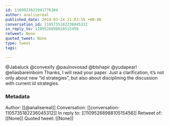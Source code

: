 ```yaml
---
id: 1109923821941776384
author: analisereal
published_date: 2019-03-24 21:03:55 +00:00
conversation_id: 1105735182236045312
in_reply_to: 1109526898810515456
retweet: None
quoted_tweet: None
type: tweet
tags:

---
```


@Jabaluck @convexify @paulnovosad @btshapir @yudapearl @eliasbareinboim Thanks, I will read your paper. Just a clarification, it’s not only about new “id strategies”, but also about disciplining the discussion with current id strategies.

### Metadata

Author: [[@analisereal]]
Conversation: [[conversation-1105735182236045312]]
In reply to: [[1109526898810515456]]
Retweet of: [[None]]
Quoted tweet: [[None]]
